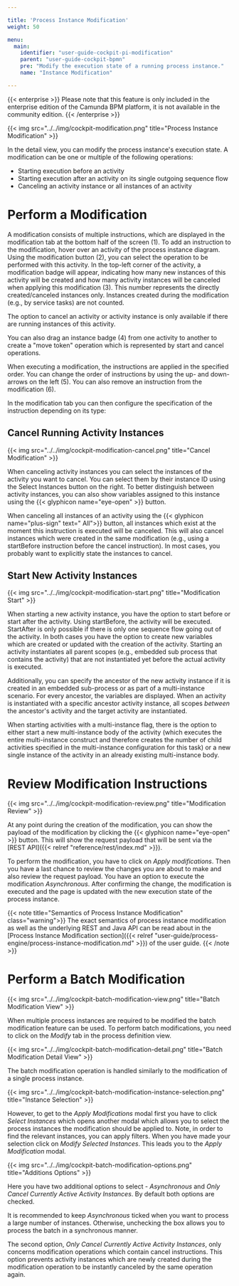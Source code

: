 ```yaml
---

title: 'Process Instance Modification'
weight: 50

menu:
  main:
    identifier: "user-guide-cockpit-pi-modification"
    parent: "user-guide-cockpit-bpmn"
    pre: "Modify the execution state of a running process instance."
    name: "Instance Modification"

---
```



{{< enterprise >}}
Please note that this feature is only included in the enterprise edition of the Camunda BPM platform, it is not available in the community edition.
{{< /enterprise >}}

{{< img src="../../img/cockpit-modification.png" title="Process Instance Modification" >}}

In the detail view, you can modify the process instance's execution state. A modification can be one or multiple of the following operations:

* Starting execution before an activity
* Starting execution after an activity on its single outgoing sequence flow
* Canceling an activity instance or all instances of an activity


# Perform a Modification

A modification consists of multiple instructions, which are displayed in the modification tab at the bottom half of the screen (1). To add an instruction to the modification, hover over an activity of the process instance diagram. Using the modification button (2), you can select the operation to be performed with this activity. In the top-left corner of the activity, a modification badge will appear, indicating how many new instances of this activity will be created and how many activity instances will be canceled when applying this modification (3). This number represents the directly created/canceled instances only. Instances created during the modification (e.g., by service tasks) are not counted.

The option to cancel an activity or activity instance is only available if there are running instances of this activity.

You can also drag an instance badge (4) from one activity to another to create a "move token" operation which is represented by start and cancel operations.

When executing a modification, the instructions are applied in the specified order. You can change the order of instructions by using the up- and down-arrows on the left (5). You can also remove an instruction from the modification (6).

In the modification tab you can then configure the specification of the instruction depending on its type:


## Cancel Running Activity Instances

{{< img src="../../img/cockpit-modification-cancel.png" title="Cancel Modification" >}}

When canceling activity instances you can select the instances of the activity you want to cancel. You can select them by their instance ID using the Select Instances button on the right. To better distinguish between activity instances, you can also show variables assigned to this instance using the {{< glyphicon name="eye-open" >}} button.

When canceling all instances of an activity using the {{< glyphicon name="plus-sign" text=" All">}} button, all instances which exist at the moment this instruction is executed will be canceled. This will also cancel instances which were created in the same modification (e.g., using a startBefore instruction before the cancel instruction). In most cases, you probably want to explicitly state the instances to cancel.


## Start New Activity Instances

{{< img src="../../img/cockpit-modification-start.png" title="Modification Start" >}}

When starting a new activity instance, you have the option to start before or start after the activity. Using startBefore, the activity will be executed. StartAfter is only possible if there is only one sequence flow going out of the activity. In both cases you have the option to create new variables which are created or updated with the creation of the activity. Starting an activity instantiates all parent scopes (e.g., embedded sub process that contains the activity) that are not instantiated yet before the actual activity is executed.

Additionally, you can specify the ancestor of the new activity instance if it is created in an embedded sub-process or as part of a multi-instance scenario. For every ancestor, the variables are displayed. When an activity is instantiated with a specific ancestor activity instance, all scopes <i>between</i> the ancestor's activity and the target activity are instantiated.

When starting activities with a multi-instance flag, there is the option to either start a new multi-instance body of the activity (which executes the entire multi-instance construct and therefore creates the number of child activities specified in the multi-instance configuration for this task) or a new single instance of the activity in an already existing multi-instance body.


# Review Modification Instructions

{{< img src="../../img/cockpit-modification-review.png" title="Modification Review" >}}

At any point during the creation of the modification, you can show the payload of the modification by clicking the {{< glyphicon name="eye-open" >}} button. This will show the request payload that will be sent via the [REST API]({{< relref "reference/rest/index.md" >}}).

To perform the modification, you have to click on *Apply modifications*. Then you have a last chance to review the changes you are about to make and also review the request payload. You have an option to execute the modification *Asynchronous*. After confirming the change, the modification is executed and the page is updated with the new execution state of the process instance.

{{< note title="Semantics of Process Instance Modification" class="warning">}}
  The exact semantics of process instance modification as well as the underlying REST and Java API can be read about in the [Process Instance Modification section]({{< relref "user-guide/process-engine/process-instance-modification.md" >}}) of the user guide.
{{< /note >}}

# Perform a Batch Modification 

{{< img src="../../img/cockpit-batch-modification-view.png" title="Batch Modification View" >}}


When multiple process instances are required to be modified the batch modification feature can be used. To perform batch modifications, you need to click on the *Modify* tab in the process definition view. 

{{< img src="../../img/cockpit-batch-modification-detail.png" title="Batch Modification Detail View" >}}


The batch modification operation is handled similarly to the modification of a single process instance. 
    
{{< img src="../../img/cockpit-batch-modification-instance-selection.png" title="Instance Selection" >}}


However, to get to the *Apply Modifications* modal first you have to click *Select Instances* which opens another modal which allows you to select the process instances the modification should be applied to. Note, in order to find the relevant instances, you can apply filters. When you have made your selection click on  *Modify Selected Instances*. This leads you to the *Apply Modification* modal.  


{{< img src="../../img/cockpit-batch-modification-options.png" title="Additions Options" >}}


Here you have two additional options to select - *Asynchronous* and *Only Cancel Currently Active Activity Instances*. By default both options are checked.
 
It is recommended to keep *Asynchronous* ticked when you want to process a large number of instances. Otherwise, unchecking the box allows you to process the batch in a synchronous manner.

The second option, *Only Cancel Currently Active Activity Instances*, only concerns modification operations which contain cancel instructions. This option prevents activity instances which are newly created during the modification operation to be instantly canceled by the same operation again.      